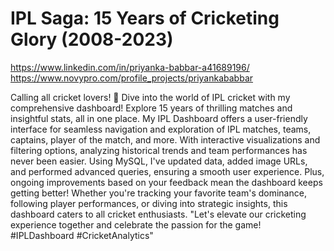 # IPL Saga: 15 Years of Cricketing Glory (2008-2023)
https://www.linkedin.com/in/priyanka-babbar-a41689196/
https://www.novypro.com/profile_projects/priyankababbar

Calling all cricket lovers! 🏏 Dive into the world of IPL cricket with my comprehensive dashboard! Explore 15 years of thrilling matches and insightful stats, all in one place.
My IPL Dashboard offers a user-friendly interface for seamless navigation and exploration of IPL matches, teams, captains, player of the match, and more. With interactive visualizations and filtering options, analyzing historical trends and team performances has never been easier.
Using MySQL, I've updated data, added image URLs, and performed advanced queries, ensuring a smooth user experience. Plus, ongoing improvements based on your feedback mean the dashboard keeps getting better!
Whether you're tracking your favorite team's dominance, following player performances, or diving into strategic insights, this dashboard caters to all cricket enthusiasts.
"Let's elevate our cricketing experience together and celebrate the passion for the game!
#IPLDashboard #CricketAnalytics"

